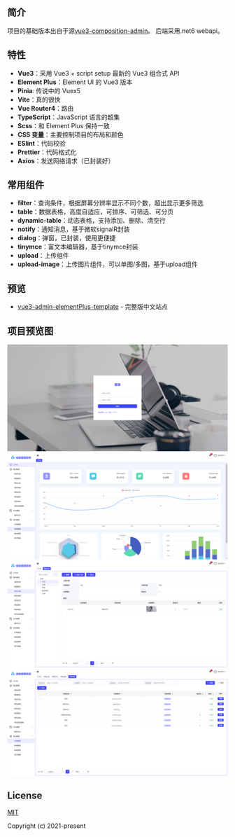 ## 简介

项目的基础版本出自于源[vue3-composition-admin](https://github.com/RainManGO/vue3-composition-admin)。
后端采用.net6 webapi。

## 特性

- **Vue3**：采用 Vue3 + script setup 最新的 Vue3 组合式 API
- **Element Plus**：Element UI 的 Vue3 版本
- **Pinia**: 传说中的 Vuex5
- **Vite**：真的很快
- **Vue Router4**：路由
- **TypeScript**：JavaScript 语言的超集
- **Scss**：和 Element Plus 保持一致
- **CSS 变量**：主要控制项目的布局和颜色
- **ESlint**：代码校验
- **Prettier**：代码格式化
- **Axios**：发送网络请求（已封装好）

## 常用组件

- **filter**：查询条件，根据屏幕分辨率显示不同个数，超出显示更多筛选
- **table**：数据表格，高度自适应，可排序、可筛选、可分页
- **dynamic-table**：动态表格，支持添加、删除、清空行
- **notify**：通知消息，基于微软signalR封装
- **dialog**：弹窗，已封装，使用更便捷
- **tinymce**：富文本编辑器，基于tinymce封装
- **upload**：上传组件
- **upload-image**：上传图片组件，可以单图/多图，基于upload组件

## 预览

- [vue3-admin-elementPlus-template](http://erp.hontmall.com:2208/) - 完整版中文站点

## 项目预览图

![preview1.png](./demo/docs/preview1.png)
![preview2.png](./demo/docs/preview2.png)
![preview3.png](./demo/docs/preview3.png)
![preview4.png](./demo/docs/preview4.png)

## License

[MIT](./LICENSE)

Copyright (c) 2021-present 